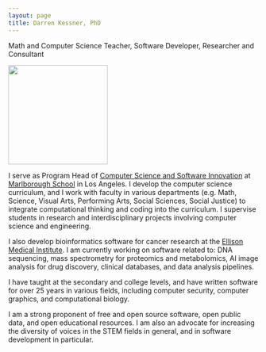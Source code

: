 ```yaml
---
layout: page
title: Darren Kessner, PhD
---
```


Math and Computer Science Teacher, Software Developer, Researcher and
Consultant

<img src="assets/pix/DarrenKessner_25.jpg" width="200px"/>

I serve as Program Head of 
[Computer Science and Software Innovation](http://stem.marlborough.org) 
at [Marlborough School](http://marlborough.org) 
in Los Angeles.  I develop the computer science curriculum, and I work with
faculty in various departments (e.g. Math, Science, Visual Arts, Performing
Arts, Social Sciences, Social Justice) to integrate computational thinking
and coding into the curriculum. I supervise students in research and
interdisciplinary projects involving computer science and engineering.  

I also develop bioinformatics software for cancer research at the [Ellison
Medical Institute](https://emila.org/).  I am currently working on software related to:
DNA sequencing, mass spectrometry for proteomics and metabolomics, AI image
analysis for drug discovery, clinical databases, and data analysis pipelines.

I have taught at the secondary and college levels, and have written software
for over 25 years in various fields, including computer security, computer
graphics, and computational biology. 

I am a strong proponent of free and open source software, open public data, and
open educational resources.  I am also an advocate for increasing the diversity
of voices in the STEM fields in general, and in software development in
particular.


